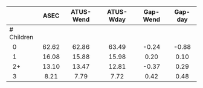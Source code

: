 
|                      |         ASEC |    ATUS-Wend |    ATUS-Wday |     Gap-Wend |      Gap-day |
| -------------------- | :----------: | :----------: | :----------: | :----------: | :----------: |
| # Children           |              |              |              |              |              |
| &nbsp;&nbsp;0        |        62.62 |        62.86 |        63.49 |        -0.24 |        -0.88 |
| &nbsp;&nbsp;1        |        16.08 |        15.88 |        15.98 |         0.20 |         0.10 |
| &nbsp;&nbsp;2+       |        13.10 |        13.47 |        12.81 |        -0.37 |         0.29 |
| &nbsp;&nbsp;3        |         8.21 |         7.79 |         7.72 |         0.42 |         0.48 |

